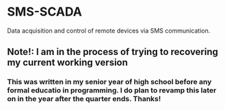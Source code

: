 # SMS-SCADA
Data acquisition and control of remote devices via SMS communication. 
## Note!: I am in the process of trying to recovering my current working version

### This was written in my senior year of high school before any formal educatio in programming. I do plan to revamp this later on in the year after the quarter ends. Thanks!


